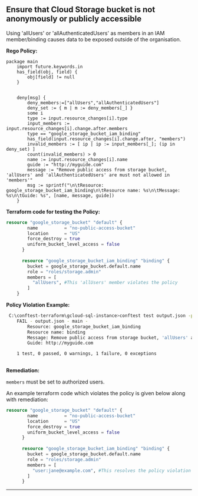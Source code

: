 ## Ensure that Cloud Storage bucket is not anonymously or publicly accessible

Using 'allUsers' or 'allAuthenticatedUsers' as members in an IAM member/binding causes data to be exposed outside of the organisation.

**Rego Policy:**

```rego
package main
    import future.keywords.in
    has_field(obj, field) {
        obj[field] != null
    }


    deny[msg] {
        deny_members:=["allUsers","allAuthenticatedUsers"]
        deny_set := { m | m := deny_members[_] }
        some i
        type := input.resource_changes[i].type
        input_members := input.resource_changes[i].change.after.members
        type == "google_storage_bucket_iam_binding"
        has_field(input.resource_changes[i].change.after, "members")    
        invalid_members := [ ip | ip := input_members[_]; (ip in deny_set) ]
        count(invalid_members) > 0
        name := input.resource_changes[i].name
        guide := "http://myguide.com"
        message := "Remove public access from storage bucket, 'allUsers' and 'allAuthenticatedUsers' are must not allowed in 'members'"
        msg := sprintf("\n\tResource: google_storage_bucket_iam_binding\n\tResource name: %s\n\tMessage: %s\n\tGuide: %s", [name, message, guide])
    }
```

**Terraform code for testing the Policy:**

```tf
resource "google_storage_bucket" "default" {
        name          = "no-public-access-bucket"
        location      = "US"
        force_destroy = true
        uniform_bucket_level_access = false
      }
      
      resource "google_storage_bucket_iam_binding" "binding" {
        bucket = google_storage_bucket.default.name
        role = "roles/storage.admin"
        members = [
          "allUsers", #This 'allUsers' member violates the policy
        ]
    }
```

**Policy Violation Example:**

```bash
 C:\conftest-terraform\gcloud-sql-instance>conftest test output.json -p ../conftest/gcloud_no_public_access.rego 
    FAIL - output.json - main - 
        Resource: google_storage_bucket_iam_binding
        Resource name: binding
        Message: Remove public access from storage bucket, 'allUsers' and 'allAuthenticatedUsers' are must not allowed in 'members'
        Guide: http://myguide.com

    1 test, 0 passed, 0 warnings, 1 failure, 0 exceptions
      
  ```

**Remediation:**

`members` must be set to authorized users.

An example terraform code which violates the policy is given below along with remediation:

```terraform
resource "google_storage_bucket" "default" {
        name          = "no-public-access-bucket"
        location      = "US"
        force_destroy = true
        uniform_bucket_level_access = false
      }
      
      resource "google_storage_bucket_iam_binding" "binding" {
        bucket = google_storage_bucket.default.name
        role = "roles/storage.admin"
        members = [
          "user:jane@example.com", #This resolves the policy violation
        ]
      }
```
---